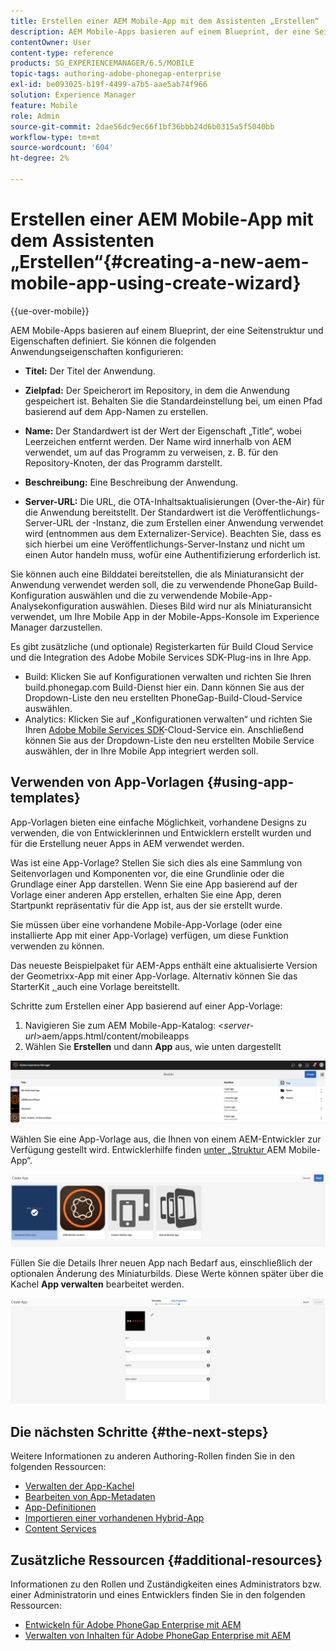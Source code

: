 ```yaml
---
title: Erstellen einer AEM Mobile-App mit dem Assistenten „Erstellen“
description: AEM Mobile-Apps basieren auf einem Blueprint, der eine Seitenstruktur und Eigenschaften definiert. Auf dieser Seite erfahren Sie, wie Sie eine App erstellen, die auf einer App-Vorlage basiert.
contentOwner: User
content-type: reference
products: SG_EXPERIENCEMANAGER/6.5/MOBILE
topic-tags: authoring-adobe-phonegap-enterprise
exl-id: be093025-b19f-4499-a7b5-aae5ab74f966
solution: Experience Manager
feature: Mobile
role: Admin
source-git-commit: 2dae56dc9ec66f1bf36bbb24d6b0315a5f5040bb
workflow-type: tm+mt
source-wordcount: '604'
ht-degree: 2%

---
```


# Erstellen einer AEM Mobile-App mit dem Assistenten „Erstellen“{#creating-a-new-aem-mobile-app-using-create-wizard}

{{ue-over-mobile}}

AEM Mobile-Apps basieren auf einem Blueprint, der eine Seitenstruktur und Eigenschaften definiert. Sie können die folgenden Anwendungseigenschaften konfigurieren:

* **Titel:** Der Titel der Anwendung.
* **Zielpfad:** Der Speicherort im Repository, in dem die Anwendung gespeichert ist. Behalten Sie die Standardeinstellung bei, um einen Pfad basierend auf dem App-Namen zu erstellen.

* **Name:** Der Standardwert ist der Wert der Eigenschaft „Title“, wobei Leerzeichen entfernt werden. Der Name wird innerhalb von AEM verwendet, um auf das Programm zu verweisen, z. B. für den Repository-Knoten, der das Programm darstellt.
* **Beschreibung:** Eine Beschreibung der Anwendung.
* **Server-URL:** Die URL, die OTA-Inhaltsaktualisierungen (Over-the-Air) für die Anwendung bereitstellt. Der Standardwert ist die Veröffentlichungs-Server-URL der -Instanz, die zum Erstellen einer Anwendung verwendet wird (entnommen aus dem Externalizer-Service). Beachten Sie, dass es sich hierbei um eine Veröffentlichungs-Server-Instanz und nicht um einen Autor handeln muss, wofür eine Authentifizierung erforderlich ist.

Sie können auch eine Bilddatei bereitstellen, die als Miniaturansicht der Anwendung verwendet werden soll, die zu verwendende PhoneGap Build-Konfiguration auswählen und die zu verwendende Mobile-App-Analysekonfiguration auswählen. Dieses Bild wird nur als Miniaturansicht verwendet, um Ihre Mobile App in der Mobile-Apps-Konsole im Experience Manager darzustellen.

Es gibt zusätzliche (und optionale) Registerkarten für Build Cloud Service und die Integration des Adobe Mobile Services SDK-Plug-ins in Ihre App.

* Build: Klicken Sie auf Konfigurationen verwalten und richten Sie Ihren build.phonegap.com Build-Dienst hier ein. Dann können Sie aus der Dropdown-Liste den neu erstellten PhoneGap-Build-Cloud-Service auswählen.
* Analytics: Klicken Sie auf „Konfigurationen verwalten“ und richten Sie Ihren [Adobe Mobile Services SDK](https://experienceleague.adobe.com/docs/mobile-services/using/home.html)-Cloud-Service ein. Anschließend können Sie aus der Dropdown-Liste den neu erstellten Mobile Service auswählen, der in Ihre Mobile App integriert werden soll.

## Verwenden von App-Vorlagen {#using-app-templates}

App-Vorlagen bieten eine einfache Möglichkeit, vorhandene Designs zu verwenden, die von Entwicklerinnen und Entwicklern erstellt wurden und für die Erstellung neuer Apps in AEM verwendet werden.

Was ist eine App-Vorlage? Stellen Sie sich dies als eine Sammlung von Seitenvorlagen und Komponenten vor, die eine Grundlinie oder die Grundlage einer App darstellen.
Wenn Sie eine App basierend auf der Vorlage einer anderen App erstellen, erhalten Sie eine App, deren Startpunkt repräsentativ für die App ist, aus der sie erstellt wurde.

Sie müssen über eine vorhandene Mobile-App-Vorlage (oder eine installierte App mit einer App-Vorlage) verfügen, um diese Funktion verwenden zu können.

Das neueste Beispielpaket für AEM-Apps enthält eine aktualisierte Version der Geometrixx-App mit einer App-Vorlage. Alternativ können Sie das StarterKit [, ](https://github.com/Adobe-Marketing-Cloud-Apps/aem-phonegap-starter-kit) auch eine Vorlage bereitstellt.

Schritte zum Erstellen einer App basierend auf einer App-Vorlage:

1. Navigieren Sie zum AEM Mobile-App-Katalog: &lt;*server-url*>aem/apps.html/content/mobileapps
1. Wählen Sie **Erstellen** und dann **App** aus, wie unten dargestellt

![chlimage_1-158](assets/chlimage_1-158.png)

Wählen Sie eine App-Vorlage aus, die Ihnen von einem AEM-Entwickler zur Verfügung gestellt wird. Entwicklerhilfe finden [ unter „Struktur ](/help/mobile/phonegap-structure-an-app.md) AEM Mobile-App“.

![chlimage_1-159](assets/chlimage_1-159.png)

Füllen Sie die Details Ihrer neuen App nach Bedarf aus, einschließlich der optionalen Änderung des Miniaturbilds. Diese Werte können später über die Kachel **App verwalten** bearbeitet werden.

![chlimage_1-160](assets/chlimage_1-160.png)

## Die nächsten Schritte {#the-next-steps}

Weitere Informationen zu anderen Authoring-Rollen finden Sie in den folgenden Ressourcen:

* [Verwalten der App-Kachel](/help/mobile/phonegap-app-details-tile.md)
* [Bearbeiten von App-Metadaten](/help/mobile/phonegap-editmetadata.md)
* [App-Definitionen](/help/mobile/phonegap-app-definitions.md)
* [Importieren einer vorhandenen Hybrid-App](/help/mobile/phonegap-adding-content-to-imported-app.md)
* [Content Services](/help/mobile/develop-content-as-a-service.md)

## Zusätzliche Ressourcen {#additional-resources}

Informationen zu den Rollen und Zuständigkeiten eines Administrators bzw. einer Administratorin und eines Entwicklers finden Sie in den folgenden Ressourcen:

* [Entwickeln für Adobe PhoneGap Enterprise mit AEM](/help/mobile/developing-in-phonegap.md)
* [Verwalten von Inhalten für Adobe PhoneGap Enterprise mit AEM](/help/mobile/administer-phonegap.md)
